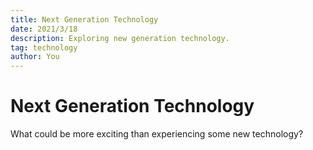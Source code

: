 ```yaml
---
title: Next Generation Technology
date: 2021/3/18
description: Exploring new generation technology.
tag: technology
author: You
---
```


# Next Generation Technology

What could be more exciting than experiencing some new technology?
